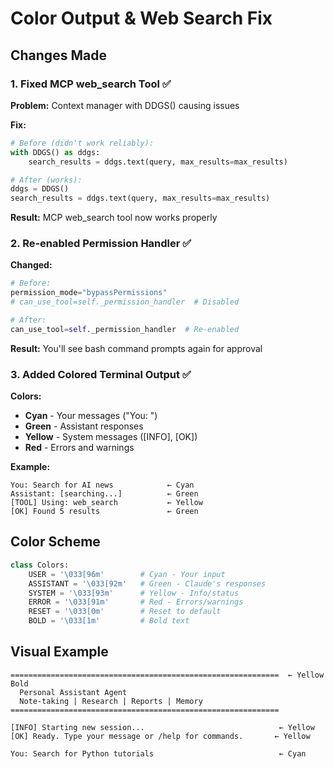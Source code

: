 # Color Output & Web Search Fix

## Changes Made

### 1. Fixed MCP web_search Tool ✅

**Problem:** Context manager with DDGS() causing issues

**Fix:**
```python
# Before (didn't work reliably):
with DDGS() as ddgs:
    search_results = ddgs.text(query, max_results=max_results)

# After (works):
ddgs = DDGS()
search_results = ddgs.text(query, max_results=max_results)
```

**Result:** MCP web_search tool now works properly

### 2. Re-enabled Permission Handler ✅

**Changed:**
```python
# Before:
permission_mode="bypassPermissions"
# can_use_tool=self._permission_handler  # Disabled

# After:
can_use_tool=self._permission_handler  # Re-enabled
```

**Result:** You'll see bash command prompts again for approval

### 3. Added Colored Terminal Output ✅

**Colors:**
- **Cyan** - Your messages ("You: ")
- **Green** - Assistant responses
- **Yellow** - System messages ([INFO], [OK])
- **Red** - Errors and warnings

**Example:**
```
You: Search for AI news            ← Cyan
Assistant: [searching...]          ← Green
[TOOL] Using: web_search           ← Yellow
[OK] Found 5 results               ← Green
```

## Color Scheme

```python
class Colors:
    USER = '\033[96m'        # Cyan - Your input
    ASSISTANT = '\033[92m'   # Green - Claude's responses
    SYSTEM = '\033[93m'      # Yellow - Info/status
    ERROR = '\033[91m'       # Red - Errors/warnings
    RESET = '\033[0m'        # Reset to default
    BOLD = '\033[1m'         # Bold text
```

## Visual Example

```
============================================================  ← Yellow Bold
  Personal Assistant Agent
  Note-taking | Research | Reports | Memory
============================================================

[INFO] Starting new session...                              ← Yellow
[OK] Ready. Type your message or /help for commands.       ← Yellow

You: Search for Python tutorials                            ← Cyan
